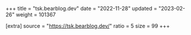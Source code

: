 +++
title = "tsk.bearblog.dev"
date = "2022-11-28"
updated = "2023-02-26"
weight = 101367

[extra]
source = "https://tsk.bearblog.dev/"
ratio = 5
size = 99
+++
